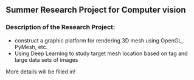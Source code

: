 ## Summer Research Project for Computer vision

### Description of the Research Project:
* construct a graphic platform for rendering 3D mesh using OpenGL, PyMesh, etc.
* Using Deep Learning to study target mesh location based on tag and large data sets of images

More details will be filled in!